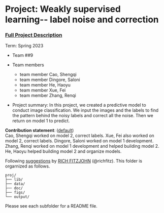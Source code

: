 # Project: Weakly supervised learning-- label noise and correction


### [Full Project Description](doc/project3_desc.md)

Term: Spring 2023

+ Team ##9
+ Team members
	+ team member Cao, Shengqi
	+ team member Dingore, Saloni
	+ team member He, Haoyu
	+ team member Xue, Fei
	+ team member Zhang, Renqi

+ Project summary: In this project, we created a predictive model to conduct image classification. We input the images and the labels to find the pattern behind the noisy labels and correct all the noise. Then we return on model 1 to predict.
	

**Contribution statement**: ([default](doc/a_note_on_contributions.md))   
	 Cao, Shengqi worked on model 2, correct labels.
	 Xue, Fei also worked on model 2, correct labels.
	 Dingore, Saloni worked on model 1 development.
	 Zhang, Renqi worked on model 1 development and helped building model 2.
	 He, Haoyu helped building model 2 and organize models.

Following [suggestions](http://nicercode.github.io/blog/2013-04-05-projects/) by [RICH FITZJOHN](http://nicercode.github.io/about/#Team) (@richfitz). This folder is orgarnized as follows.

```
proj/
├── lib/
├── data/
├── doc/
├── figs/
└── output/
```

Please see each subfolder for a README file.
